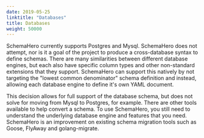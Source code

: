 ```yaml
---
date: 2019-05-25
linktitle: "Databases"
title: Databases
weight: 50000
---
```


SchemaHero currently supports Postgres and Mysql. SchemaHero does not attempt, nor is it a goal of the project to produce a cross-database syntax to define schemas. There are many similarities between different database engines, but each also have specific column types and other non-standard extensions that they support. SchemaHero can support this natively by not targeting the "lowest common denominator" schema definition and instead, allowing each database engine to define it's own YAML document.

This decision allows for full support of the database schema, but does not solve for moving from Mysql to Postgres, for example. There are other tools available to help convert a schema. To use SchemaHero, you still need to understand the underlying database engine and features that you need. SchemaHero is an improvement on existing schema migration tools such as Goose, FlyAway and golang-migrate.
